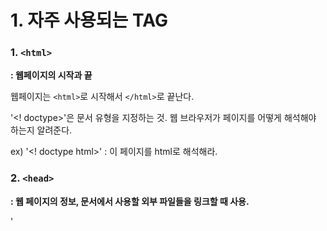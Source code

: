 # 1. 자주 사용되는 TAG



### 1. `<html>`

**: 웹페이지의 시작과 끝**

웹페이지는 `<html>`로 시작해서 `</html>`로 끝난다.

'<! doctype>'은 문서 유형을 지정하는 것. 웹 브라우저가 페이지를 어떻게 해석해야 하는지 알려준다.

ex) '<! doctype html>' : 이 페이지를 html로 해석해라.

### 2. `<head>`

**: 웹 페이지의 정보, 문서에서 사용할 외부 파일들을 링크할 때 사용.**

'<title>', '<meta>' 등이 들어간다.

### 3. '<body>'

**: 브라우저에 실제 표시되는 내용**

### 4. '<title>'

**: 문서 제목**

'<title>' 안의 내용이 웹브라우저의 제목 표시줄에 표시된다.

페이지를 방문하는 방문자나 검색엔진은 제목 표시줄의 제목을 보고 내용을 예측하기 때문에 잘 써야 한다.

### 5. '<meta>'

***: 문자 인코딩 및 문서 키워드, 요약정보***

ex) '<meta charset="utf-8">' : 웹 페이지의 문자 인코딩 방식을 utf-8로 지정.

### 6. '<div>'

**: 아무런 의미 없음, 컨텐츠를 사용 목적에 따라 묶어야 할 때 사용.**

### 7. '<span>'

**: 아무런 의미 없음, 컨텐츠를 사용 목적에 따라 묶어야 할 때 사용.**

> '<div>' 와 '<span>' 의 차이
>
> '<div>' : block level element (줄 바꿈 O)
>
> '<span>' : inline levle element (줄 바꿈 X)
>
> 'display' 속성을 사용해서 '<div>'를 'inline'으로 바꾼다던지 <span>을 'block' 으로 바꾸는 것도 가능 하다.

### 8. '<a>'

**: anchor, 웹 페이지나 외부 사이트 연결**

'<a href="연결할 링크의 경로"></a>'

다른 문서나 사이트를 연결해 주는 것을 하이퍼링크(hyperlink), 또는 링크(link)라고 한다. 이 링크를 만들 때'<a>'를 사용한다.

링크로 사용할 텍스트나 이미지를 '<a>'로 묶고 href(hypertext reference) 속성을 이용해서 연결할 웹 페이지의 이름이나 웹사이트 주소를 지정하면 된다.

**href="#"은 실제로 연결되지 않는, 링크역할만 하도록 만든 것, 널 링크(null link)라고 한다.**

* '<a>'에서 사용할 수 있는 속성 값

1. target : 새 창 or 새 탭에서 링크를 열 때 사용

| **_blank**  | 새로운 탭 or 창                                            |
| :---------- | ---------------------------------------------------------- |
| **_self**   | **현재 탭 or 창**                                          |
| **_parent** | **현재 화면을 불러낸 부모 탭 or 창, 없으면 현재 탭 or 창** |
| **_top**    | **최상위 탭 or 창, 없으면 현재 탭 or 창**                  |

2. title : 링크의 툴팁을 표시(커서를 올렸을 때 나오는 설명)
   - '<a href="연결할 페이지나 사이트 경로" title="링크 내용에 대한 설명">'

3. id : 같은 페이지 안에서 이동할 때사용 
   - 이동하고 싶은 위치마다 id 속성을 이용하여 앵커를 만든다(각각 다른 이름으로 지정해야 함.) '<a id="앵커이름"></a>>'
     - 이름 붙여놓은 앵커들을 다시 '<a>'의 'href' 속성으로 연결. '<a href="앵커이름"></a>'
